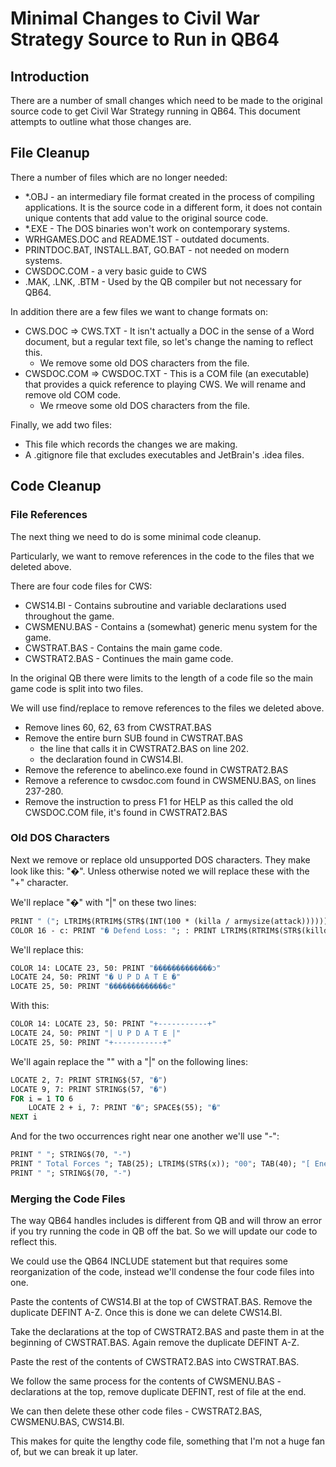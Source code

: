 # Minimal Changes to Civil War Strategy Source to Run in QB64

## Introduction

There are a number of small changes which need to be made to the original source code to get Civil War Strategy running in QB64. This document attempts to outline what those changes are.

## File Cleanup

There a number of files which are no longer needed:

- *.OBJ - an intermediary file format created in the process of compiling applications. It is the source code in a different form, it does not contain unique contents that add value to the original source code.
- *.EXE - The DOS binaries won't work on contemporary systems.
- WRHGAMES.DOC and README.1ST - outdated documents.
- PRINTDOC.BAT, INSTALL.BAT, GO.BAT - not needed on modern systems.
- CWSDOC.COM - a very basic guide to CWS
- .MAK, .LNK, .BTM - Used by the QB compiler but not necessary for QB64.

In addition there are a few files we want to change formats on:

- CWS.DOC => CWS.TXT - It isn't actually a DOC in the sense of a Word document, but a regular text file, so let's change the naming to reflect this.
    - We remove some old DOS characters from the file.
- CWSDOC.COM => CWSDOC.TXT - This is a COM file (an executable) that provides a quick reference to playing CWS. We will rename and remove old COM code.
    - We rmeove some old DOS characters from the file.

Finally, we add two files:

- This file which records the changes we are making.
- A .gitignore file that excludes executables and JetBrain's .idea files.

## Code Cleanup

### File References

The next thing we need to do is some minimal code cleanup.

Particularly, we want to remove references in the code to the files that we deleted above.

There are four code files for CWS:

- CWS14.BI - Contains subroutine and variable declarations used throughout the game.
- CWSMENU.BAS - Contains a (somewhat) generic menu system for the game.
- CWSTRAT.BAS - Contains the main game code.
- CWSTRAT2.BAS - Continues the main game code.

In the original QB there were limits to the length of a code file so the main game code is split into two files.

We will use find/replace to remove references to the files we deleted above.

- Remove lines 60, 62, 63 from CWSTRAT.BAS
- Remove the entire burn SUB found in CWSTRAT.BAS
    - the line that calls it in CWSTRAT2.BAS on line 202. 
    - the declaration found in CWS14.BI.
- Remove the reference to abelinco.exe found in CWSTRAT2.BAS
- Remove a reference to cwsdoc.com found in CWSMENU.BAS, on lines 237-280.
- Remove the instruction to press F1 for HELP as this called the old CWSDOC.COM file, it's found in CWSTRAT2.BAS

### Old DOS Characters
Next we remove or replace old unsupported DOS characters. They make look like this: "�". Unless otherwise noted we will replace these with the "+" character.

We'll replace "�" with "|" on these two lines:
```vb
PRINT " ("; LTRIM$(RTRIM$(STR$(INT(100 * (killa / armysize(attack)))))); "%) �";
COLOR 16 - c: PRINT "� Defend Loss: "; : PRINT LTRIM$(RTRIM$(STR$(killd)) + "00"); "/";
```

We'll replace this:
```vb
COLOR 14: LOCATE 23, 50: PRINT "�������������ͻ"
LOCATE 24, 50: PRINT "� U P D A T E �"
LOCATE 25, 50: PRINT "�������������ͼ"
```
With this:
```vb
COLOR 14: LOCATE 23, 50: PRINT "+-----------+"
LOCATE 24, 50: PRINT "| U P D A T E |"
LOCATE 25, 50: PRINT "+-----------+"
```

We'll again replace the "" with a "|" on the following lines:
```vb
LOCATE 2, 7: PRINT STRING$(57, "�")
LOCATE 9, 7: PRINT STRING$(57, "�")
FOR i = 1 TO 6
	LOCATE 2 + i, 7: PRINT "�"; SPACE$(55); "�"
NEXT i
```

And for the two occurrences right near one another we'll use "-":
```vb
PRINT " "; STRING$(70, "-")
PRINT " Total Forces "; TAB(25); LTRIM$(STR$(x)); "00"; TAB(40); "[ Enemy Forces "; LTRIM$(STR$(INT(aggress! * x))); "00 ]"
PRINT " "; STRING$(70, "-")
```

### Merging the Code Files
The way QB64 handles includes is different from QB and will throw an error if you try running the code in QB off the bat. So we will update our code to reflect this.

We could use the QB64 INCLUDE statement but that requires some reorganization of the code, instead we'll condense the four code files into one.

Paste the contents of CWS14.BI at the top of CWSTRAT.BAS. Remove the duplicate DEFINT A-Z. Once this is done we can delete CWS14.BI.

Take the declarations at the top of CWSTRAT2.BAS and paste them in at the beginning of CWSTRAT.BAS. Again remove the duplicate DEFINT A-Z.

Paste the rest of the contents of CWSTRAT2.BAS into CWSTRAT.BAS.

We follow the same process for the contents of CWSMENU.BAS - declarations at the top, remove duplicate DEFINT, rest of file at the end.

We can then delete these other code files - CWSTRAT2.BAS, CWSMENU.BAS, CWS14.BI.

This makes for quite the lengthy code file, something that I'm not a huge fan of, but we can break it up later.